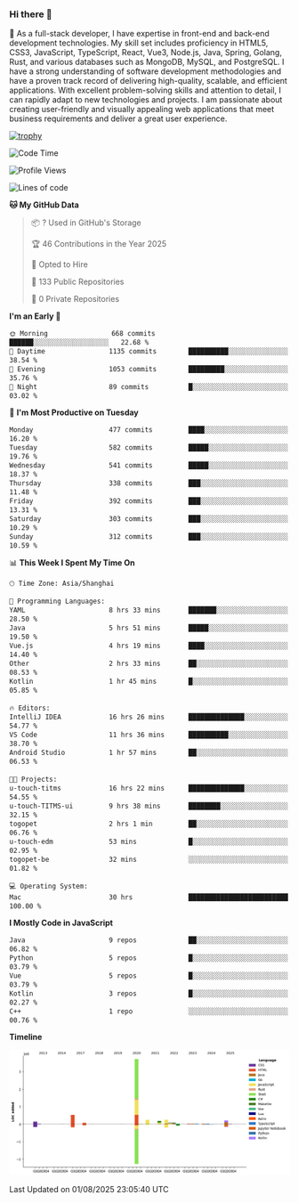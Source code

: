 ### Hi there 👋

🌱 As a full-stack developer, I have expertise in front-end and back-end development technologies. My skill set includes proficiency in HTML5, CSS3, JavaScript, TypeScript, React, Vue3, Node.js, Java, Spring, Golang, Rust, and various databases such as MongoDB, MySQL, and PostgreSQL. I have a strong understanding of software development methodologies and have a proven track record of delivering high-quality, scalable, and efficient applications. With excellent problem-solving skills and attention to detail, I can rapidly adapt to new technologies and projects. I am passionate about creating user-friendly and visually appealing web applications that meet business requirements and deliver a great user experience.

[![trophy](https://github-profile-trophy.vercel.app/?username=elton&rank=SECRET,SSS,SS,S,AAA,AA,A&theme=onedark&no-frame=true&margin-w=10)](https://github.com/ryo-ma/github-profile-trophy)

<!--START_SECTION:waka-->
![Code Time](http://img.shields.io/badge/Code%20Time-1%2C829%20hrs%2036%20mins-blue)

![Profile Views](http://img.shields.io/badge/Profile%20Views-0-blue)

![Lines of code](https://img.shields.io/badge/From%20Hello%20World%20I%27ve%20Written-5.8%20million%20lines%20of%20code-blue)

**🐱 My GitHub Data** 

> 📦 ? Used in GitHub's Storage 
 > 
> 🏆 46 Contributions in the Year 2025
 > 
> 💼 Opted to Hire
 > 
> 📜 133 Public Repositories 
 > 
> 🔑 0 Private Repositories 
 > 
**I'm an Early 🐤** 

```text
🌞 Morning                668 commits         ██████░░░░░░░░░░░░░░░░░░░   22.68 % 
🌆 Daytime                1135 commits        ██████████░░░░░░░░░░░░░░░   38.54 % 
🌃 Evening                1053 commits        █████████░░░░░░░░░░░░░░░░   35.76 % 
🌙 Night                  89 commits          █░░░░░░░░░░░░░░░░░░░░░░░░   03.02 % 
```
📅 **I'm Most Productive on Tuesday** 

```text
Monday                   477 commits         ████░░░░░░░░░░░░░░░░░░░░░   16.20 % 
Tuesday                  582 commits         █████░░░░░░░░░░░░░░░░░░░░   19.76 % 
Wednesday                541 commits         █████░░░░░░░░░░░░░░░░░░░░   18.37 % 
Thursday                 338 commits         ███░░░░░░░░░░░░░░░░░░░░░░   11.48 % 
Friday                   392 commits         ███░░░░░░░░░░░░░░░░░░░░░░   13.31 % 
Saturday                 303 commits         ███░░░░░░░░░░░░░░░░░░░░░░   10.29 % 
Sunday                   312 commits         ███░░░░░░░░░░░░░░░░░░░░░░   10.59 % 
```


📊 **This Week I Spent My Time On** 

```text
🕑︎ Time Zone: Asia/Shanghai

💬 Programming Languages: 
YAML                     8 hrs 33 mins       ███████░░░░░░░░░░░░░░░░░░   28.50 % 
Java                     5 hrs 51 mins       █████░░░░░░░░░░░░░░░░░░░░   19.50 % 
Vue.js                   4 hrs 19 mins       ████░░░░░░░░░░░░░░░░░░░░░   14.40 % 
Other                    2 hrs 33 mins       ██░░░░░░░░░░░░░░░░░░░░░░░   08.53 % 
Kotlin                   1 hr 45 mins        █░░░░░░░░░░░░░░░░░░░░░░░░   05.85 % 

🔥 Editors: 
IntelliJ IDEA            16 hrs 26 mins      ██████████████░░░░░░░░░░░   54.77 % 
VS Code                  11 hrs 36 mins      ██████████░░░░░░░░░░░░░░░   38.70 % 
Android Studio           1 hr 57 mins        ██░░░░░░░░░░░░░░░░░░░░░░░   06.53 % 

🐱‍💻 Projects: 
u-touch-titms            16 hrs 22 mins      ██████████████░░░░░░░░░░░   54.55 % 
u-touch-TITMS-ui         9 hrs 38 mins       ████████░░░░░░░░░░░░░░░░░   32.15 % 
togopet                  2 hrs 1 min         ██░░░░░░░░░░░░░░░░░░░░░░░   06.76 % 
u-touch-edm              53 mins             █░░░░░░░░░░░░░░░░░░░░░░░░   02.95 % 
togopet-be               32 mins             ░░░░░░░░░░░░░░░░░░░░░░░░░   01.82 % 

💻 Operating System: 
Mac                      30 hrs              █████████████████████████   100.00 % 
```

**I Mostly Code in JavaScript** 

```text
Java                     9 repos             ██░░░░░░░░░░░░░░░░░░░░░░░   06.82 % 
Python                   5 repos             █░░░░░░░░░░░░░░░░░░░░░░░░   03.79 % 
Vue                      5 repos             █░░░░░░░░░░░░░░░░░░░░░░░░   03.79 % 
Kotlin                   3 repos             █░░░░░░░░░░░░░░░░░░░░░░░░   02.27 % 
C++                      1 repo              ░░░░░░░░░░░░░░░░░░░░░░░░░   00.76 % 
```



**Timeline**

![Lines of Code chart](https://raw.githubusercontent.com/elton/elton/main/assets/bar_graph.png)


 Last Updated on 01/08/2025 23:05:40 UTC
<!--END_SECTION:waka-->

<!--
**elton/elton** is a ✨ _special_ ✨ repository because its `README.md` (this file) appears on your GitHub profile.

Here are some ideas to get you started:

- 🔭 I’m currently working on ...
- 🌱 I’m currently learning ...
- 👯 I’m looking to collaborate on ...
- 🤔 I’m looking for help with ...
- 💬 Ask me about ...
- 📫 How to reach me: ...
- 😄 Pronouns: ...
- ⚡ Fun fact: ...
-->
